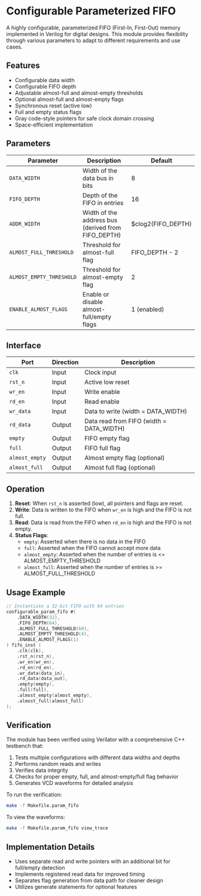 # Configurable Parameterized FIFO

A highly configurable, parameterized FIFO (First-In, First-Out) memory implemented in Verilog for digital designs. This module provides flexibility through various parameters to adapt to different requirements and use cases.

## Features

- Configurable data width
- Configurable FIFO depth
- Adjustable almost-full and almost-empty thresholds
- Optional almost-full and almost-empty flags
- Synchronous reset (active low)
- Full and empty status flags
- Gray code-style pointers for safe clock domain crossing
- Space-efficient implementation

## Parameters

| Parameter | Description | Default |
|-----------|-------------|---------|
| `DATA_WIDTH` | Width of the data bus in bits | 8 |
| `FIFO_DEPTH` | Depth of the FIFO in entries | 16 |
| `ADDR_WIDTH` | Width of the address bus (derived from FIFO_DEPTH) | $clog2(FIFO_DEPTH) |
| `ALMOST_FULL_THRESHOLD` | Threshold for almost-full flag | FIFO_DEPTH - 2 |
| `ALMOST_EMPTY_THRESHOLD` | Threshold for almost-empty flag | 2 |
| `ENABLE_ALMOST_FLAGS` | Enable or disable almost-full/empty flags | 1 (enabled) |

## Interface

| Port | Direction | Description |
|------|-----------|-------------|
| `clk` | Input | Clock input |
| `rst_n` | Input | Active low reset |
| `wr_en` | Input | Write enable |
| `rd_en` | Input | Read enable |
| `wr_data` | Input | Data to write (width = DATA_WIDTH) |
| `rd_data` | Output | Data read from FIFO (width = DATA_WIDTH) |
| `empty` | Output | FIFO empty flag |
| `full` | Output | FIFO full flag |
| `almost_empty` | Output | Almost empty flag (optional) |
| `almost_full` | Output | Almost full flag (optional) |

## Operation

1. **Reset**: When `rst_n` is asserted (low), all pointers and flags are reset.
2. **Write**: Data is written to the FIFO when `wr_en` is high and the FIFO is not full.
3. **Read**: Data is read from the FIFO when `rd_en` is high and the FIFO is not empty.
4. **Status Flags**:
   - `empty`: Asserted when there is no data in the FIFO
   - `full`: Asserted when the FIFO cannot accept more data
   - `almost_empty`: Asserted when the number of entries is <= ALMOST_EMPTY_THRESHOLD
   - `almost_full`: Asserted when the number of entries is >= ALMOST_FULL_THRESHOLD

## Usage Example

```verilog
// Instantiate a 32-bit FIFO with 64 entries
configurable_param_fifo #(
    .DATA_WIDTH(32),
    .FIFO_DEPTH(64),
    .ALMOST_FULL_THRESHOLD(60),
    .ALMOST_EMPTY_THRESHOLD(4),
    .ENABLE_ALMOST_FLAGS(1)
) fifo_inst (
    .clk(clk),
    .rst_n(rst_n),
    .wr_en(wr_en),
    .rd_en(rd_en),
    .wr_data(data_in),
    .rd_data(data_out),
    .empty(empty),
    .full(full),
    .almost_empty(almost_empty),
    .almost_full(almost_full)
);
```

## Verification

The module has been verified using Verilator with a comprehensive C++ testbench that:

1. Tests multiple configurations with different data widths and depths
2. Performs random reads and writes
3. Verifies data integrity
4. Checks for proper empty, full, and almost-empty/full flag behavior
5. Generates VCD waveforms for detailed analysis

To run the verification:

```bash
make -f Makefile.param_fifo
```

To view the waveforms:

```bash
make -f Makefile.param_fifo view_trace
```

## Implementation Details

- Uses separate read and write pointers with an additional bit for full/empty detection
- Implements registered read data for improved timing
- Separates flag generation from data path for cleaner design
- Utilizes generate statements for optional features 